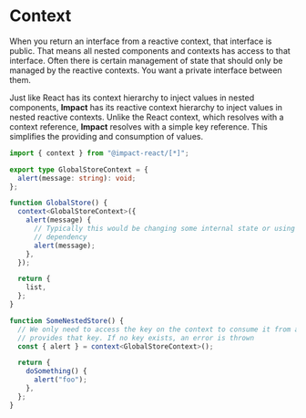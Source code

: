 # Context

When you return an interface from a reactive context, that interface is public. That means all nested components and contexts has access to that interface. Often there is certain management of state that should only be managed by the reactive contexts. You want a private interface between them.

Just like React has its context hierarchy to inject values in nested components, **Impact** has its reactive context hierarchy to inject values in nested reactive contexts. Unlike the React context, which resolves with a context reference, **Impact** resolves with a simple key reference. This simplifies the providing and consumption of values.

```ts
import { context } from "@impact-react/[*]";

export type GlobalStoreContext = {
  alert(message: string): void;
};

function GlobalStore() {
  context<GlobalStoreContext>({
    alert(message) {
      // Typically this would be changing some internal state or using some internal state management
      // dependency
      alert(message);
    },
  });

  return {
    list,
  };
}

function SomeNestedStore() {
  // We only need to access the key on the context to consume it from a parent reactive context that
  // provides that key. If no key exists, an error is thrown
  const { alert } = context<GlobalStoreContext>();

  return {
    doSomething() {
      alert("foo");
    },
  };
}
```
